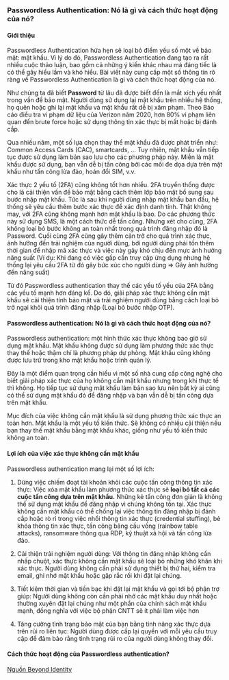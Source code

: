 ### Passwordless Authentication: Nó là gì và cách thức hoạt động của nó?

#### Giới thiệu

Passwordless Authentication hứa hẹn sẽ loại bỏ điểm yếu số một về bảo mật: mật khẩu. Vì lý do đó, Passwordless Authentication đang tạo ra rất nhiều cuộc thảo luận, bao gồm cả những ý kiến ​​​​khác nhau mà đáng tiếc là có thể gây hiểu lầm và khó hiểu. Bài viết này cung cấp một số thông tin rõ ràng về Passwordless Authentication là gì và cách thức hoạt động của nó.

Như chúng ta đã biết **Password** từ lâu đã được biết đến là mắt xích yếu nhất trong vấn đề bảo mật. Người dùng sử dụng lại mật khẩu trên nhiều hệ thống, họ quên hoặc ghi lại mật khẩu và mật khẩu rất dễ bị xâm phạm. Theo Báo cáo điều tra vi phạm dữ liệu của Verizon năm 2020, hơn 80% vi phạm liên quan đến brute force hoặc sử dụng thông tin xác thực bị mất hoặc bị đánh cắp.

Qua nhiều năm, một số lựa chọn thay thể mật khẩu đã được phát triển như: Common Access Cards (CAC), smartcards, ... Tuy nhiên, mật khẩu vẫn tiếp tục được sử dụng làm bản sao lưu cho các phương pháp này. Miễn là mật khẩu được sử dụng, bạn vẫn dễ bị tấn công bởi các mối đe dọa dựa trên mật khẩu như tấn công lừa đảo, hoán đổi SIM, v.v.

Xác thực 2 yếu tố (2FA) cũng không tốt hơn nhiều. 2FA truyền thống được cho là cải thiện vấn đề bảo mật bằng cách thêm lớp bảo mật bổ sung sau bước nhập mật khẩu. Tức là sau khi người dùng nhập mật khẩu ban đầu, hệ thống sẽ yêu cầu thêm bước xác thực để xác định danh tính. Thật không may, với 2FA cũng không mạnh hơn mật khẩu là bao. Do các phương thức này sử dụng SMS, là một cách thức dễ tấn công. Nhưng xét cho cùng, 2FA không loại bỏ bước không an toàn nhất trong quá trình đăng nhập đó là Password. Cuối cùng 2FA cũng gây thêm cản trở cho quá trình xác thực, ảnh hưởng đến trải nghiệm của người dùng, bởi người dùng phải tốn thêm thời gian để nhập mã xác thực và việc này gây khó chịu đến mực ảnh hưởng năng suất (Ví dụ: Khi đang có việc gấp cần truy cập ứng dụng nhưng hệ thống lại yêu cầu 2FA từ đó gây bức xúc cho người dùng => Gây ảnh hưởng đến năng suất)

Từ đó Passwordless authentication thay thế các yếu tố yếu của 2FA bằng các yếu tố mạnh hơn đáng kể. Do đó, giải pháp xác thực không cần mật khẩu sẽ cải thiện tính bảo mật và trải nghiệm người dùng bằng cách loại bỏ trở ngại khỏi quá trình đăng nhập (Loại bỏ bước nhập OTP).

#### Passwordless authentication: Nó là gì và cách thức hoạt động của nó?

Passwordless authentication: một hình thức xác thực không bao giờ sử dụng mật khẩu. Mật khẩu không được sử dụng làm phương thức xác thực thay thế hoặc thậm chí là phương pháp dự phòng. Mật khẩu cũng không được lưu trữ trong kho mật khẩu hoặc trình quản lý.

Đây là một điểm quan trọng cần hiểu vì một số nhà cung cấp công nghệ cho biết giải pháp xác thực của họ không cần mật khẩu nhưng trong khi thực tế thì không. Họ tiếp tục sử dụng mật khẩu làm bản sao lưu nên bất kỳ ai cũng có thể sử dụng mật khẩu đó để đăng nhập và bạn vẫn dễ bị tấn công dựa trên mật khẩu.

Mục đích của việc không cần mật khẩu là sử dụng phương thức xác thực an toàn hơn. Mật khẩu là một yếu tố kiến ​​thức. Sẽ không có nhiều cải thiện nếu bạn thay thế mật khẩu bằng mật khẩu khác, giống như yếu tố kiến ​​​​thức không an toàn.

#### Lợi ích của việc xác thực không cần mật khẩu

Passwordless authentication mang lại một số lợi ích:

1. Dừng việc chiếm đoạt tài khoản khỏi các cuộc tấn công thông tin xác thực: Việc xóa mật khẩu làm phương thức xác thực sẽ **loại bỏ tất cả các cuộc tấn công dựa trên mật khẩu.** Những kẻ tấn công đơn giản là không thể sử dụng mật khẩu để đăng nhập vì chúng không tồn tại. Xác thực không cần mật khẩu có thể chống lại việc thông tin đăng nhập bị đánh cắp hoặc rò rỉ trong việc nhồi thông tin xác thực (credential stuffing), bẻ khóa thông tin xác thực, tấn công bảng cầu vồng (rainbow table attacks), ransomware thông qua RDP, kỹ thuật xã hội và tấn công lừa đảo.

2. Cải thiện trải nghiệm người dùng: Với thông tin đăng nhập không cần nhấp chuột, xác thực không cần mật khẩu sẽ loại bỏ những khó khăn khi xác thực. Người dùng không cần phải sử dụng thiết bị thứ hai, kiểm tra email, ghi nhớ mật khẩu hoặc gặp rắc rối khi đặt lại chúng.
3. Tiết kiệm thời gian và tiền bạc khi đặt lại mật khẩu và gọi tới bộ phận trợ giúp: Người dùng không còn cần phải nhớ các mật khẩu duy nhất hoặc thường xuyên đặt lại chúng như một phần của chính sách mật khẩu mạnh, đồng nghĩa với việc bộ phận CNTT sẽ ít phải làm việc hơn
4. Tăng cường tình trạng bảo mật của bạn bằng tính năng xác thực dựa trên rủi ro liên tục: Người dùng được cấp lại quyền với mỗi yêu cầu truy cập để đảm bảo rằng tình trạng rủi ro của người dùng không thay đổi.

#### Cách thức hoạt động của Passwordless authentication?

[Nguồn Beyond Identity](https://www.beyondidentity.com/resources/passwordless-authentication)
